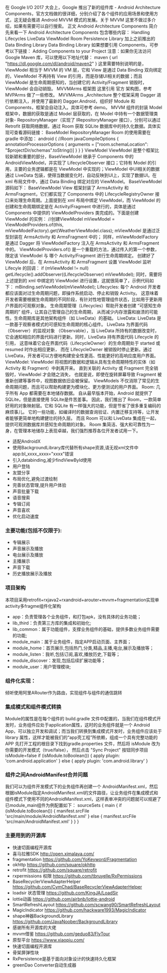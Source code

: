 ﻿在 Google I/O 2017 大会上，Google 推出了新的组件库 - Android Architecture Components，官方文档做的很详细，分别介绍了各个组件的应用场景和使用方式，这无疑会推进 Android MVVM 模式的发展。关于 MVVM 这里不做过多介绍，如果有需要可以自行搜索。
正文
Android Architecture Components 简介
先来看一下 Android Architecture Components 包含哪些内容：
Handling Lifecycles
LiveData
ViewModel
Room Persistence Library
加上之前推出的 Data Binding Library
Data Binding Library
如果想要引用 Components，可参考以下链接：
Adding Components to your Project
注意：如果你无法访问 Google Maven 库，可以使用以下地址代替：
maven { url "https://dl.google.com/dl/android/maven2" }
这里需要特别说明的是，ViewModel 相当于 MVVM 的 VM 层，它和 View 是通过 Data Binding 双向绑定的，ViewModel 不再持有 View 的引用，而是存储UI相关的数据；而且 ViewModel 是生命周期感知的，当创建它的 Activity/Fragment 销毁时，ViewModel 会自动销毁。
MVVMArms 框架图
这里引用 官方 架构图，参考 MVPArms 做了一些修改。 MVVMArms _Architecture
整个框架采用 Dagger 进行依赖注入，并使用了最新的 Dagger.Android，组织好 Module 和 Components，框架会自动注入。具体可参考 demo。
MVVM 组件的封装
Model
框架中，数据的获取是通过 Model 层获取的，在 Model 中持有一个数据管理类对象- RepositoryManager（实现了 IRepositoryManager 接口），分别可以通过 Retrofit 获取网络数据，通过 Room 获取 SQLite 数据库中的持久化数据。具体实现可查看源码链接：
BaseModel
RepositoryManager
Room 的使用需要在 gradle 中添加：
android {
    //Room
    javaCompileOptions {
        annotationProcessorOptions {
            arguments = ["room.schemaLocation":
                                 "$projectDir/schemas".toString()]
        }
    }
}
ViewModel
ViewModel 是整个框架比较新颖和重要的部分，BaseViewModel 继承于 Components 中的 AndroidViewModel，并实现了 LifecycleObserver 接口；它持有 Model 的引用，主要的业务逻辑都是在 ViewModel 中实现的；ViewModel 中UI相关的数据通过 LiveData 包装，使得当数据变化时，自动反映到UI上，实现了数据UI。在 xml 布局文件中，通过 Data Binding 绑定对应的 ViewModel。 BaseViewModel 源码如下：
BaseViewModel
View
框架封装了 ArmsActivity 和 ArmsFragment，它们都实现了 Components 中的 LifecycleRegistryOwner 接口来处理生命周期。上面提到在 xml 布局中绑定 ViewModel，而 ViewModel 的创建和生命周期绑定是在 Activity/Fragment 中进行的，具体是通过 Components 中提供的 ViewModelProviders 类完成的。下面是创建 ViewModel 的实例：
//创建ViewModel
mViewModel = ViewModelProviders.of(this, mViewModelFactory).get(WeatherViewModel.class);
mViewModel 是通过泛型封装在 ArmsActivity 和 ArmsFragment 中的；
同样，mViewModelFactory 是通过 Dagger 将 ViewModelFactory 注入在 ArmsActivity 和 ArmsFragment 中的。
ViewModelProviders.of() 是一个重载的方法，通过传入的第一个参数，限定该 ViewModel 与 哪个 Activity/Fragment 进行生命周期绑定。
创建好了 ViewModel 后，在 ArmsActivity 和 ArmsFragment 设置 ViewModel 监听 Lifecyle 的回调：
if (mViewModel != null)
    getLifecycle().addObserver((LifecycleObserver) mViewModel);
同时，需要将上述提到的 xml 中绑定的 ViewModel 进行设置，这就很简单了，示例代码如下：
mBinding.setViewModel(mViewModel);
Lifecycles: 每个 Android 开发者都应该面对过生命周期问题，即操作系统启动、停止和销毁 Activity。 这意味着开发者需要根据生命周期的不同阶段，有针对性地管理组件状态，比如用于更新用户界面的可观察对象。 生命周期管理（Lifecycles）帮助开发者创建 “可感知生命周期的” 组件，让其自己管理自己的生命周期， 从而减少内存泄露和崩溃的可能性。生命周期库是其他架构组件（如 LiveData）的基础。
LiveData: LiveData 是一款基于观察者模式的可感知生命周期的核心组件。 LiveData 为界面代码 （Observer）的监视对象 （Observable），当 LiveData 所持有的数据改变时， 它会通知相应的界面代码进行更新。同时，LiveData 持有界面代码 Lifecycle 的引用， 这意味着它会在界面代码（LifecycleOwner）的生命周期处于 started 或 resumed 时作出相应更新， 而在 LifecycleOwner 被销毁时停止更新。通过 LiveData，开发者可以方便地构建安全性更高、性能更好的高响应度用户界面。
ViewModel: ViewModel 将视图的数据和逻辑从具有生命周期特性的实体（如 Activity 和 Fragment）中剥离开来。 直到关联的 Activity 或 Fragment 完全销毁时，ViewModel 才会随之消失， 也就是说，即使在旋转屏幕导致 Fragment 被重新创建等事件中，视图数据依旧会被保留。 ViewModels 不仅消除了常见的生命周期问题，而且可以帮助构建更为模块化、更方便测试的用户界面。
Room: 几乎所有 App 都需要在本地储存数据。 自从最早版本开始，Android 就提供了 SQLite，但是直接使用 SQLite是件苦差事。 因此，我们推出了 Room，一款简单好用的对象映射层。它和 SQLite 有一样强大的功能，但是节省了很多重复编码的麻烦事儿。 它的一些功能，如编译时的数据查询验证、内置迁移支持等，让开发者能够更简单地构建健壮的持久层。 而且 Room 可以和 LiveData 集成在一起，提供可观测数据库并感知生命周期的对象。 Room 集简洁、强大和可靠性为一身，在管理本地储存上表现卓越，我们强烈推荐各位开发者试用一下。
* 适配AndroidX
* 使用BackgroundLibrary库代替所有shape资源,请无视xml文件中app:bl_xxxx_xxxx="xxxx"错误
* 引入databinding,减少findViewById使用
* 用户登陆
* 友盟分享
* 布局优化,避免过渡绘制
* 完善状态管理,提升用户体验
* 声音批量下载
* 语音搜索
* 专辑订阅
* 声音喜欢
* 优化启动速度
### 主要功能(包括不仅限于):
* 专辑展示
* 声音展示及播放
* 电台展示及播放
* 主播展示
* 声音下载
* 历史播放展示及播放
### 项目架构
本项目采用retrofit+rxjava2+rxandroid+arouter+mvvm+fragmentation实现单activity多fragme组件化架构
* app：负责管理各个业务组件，和打包apk，没有具体的业务功能；
* lib_third：负责第三方库的集成和初始化;
* lib_common：属于功能组件，支撑业务组件的基础，提供多数业务组件需要的功能;
* module_main：属于业务组件，指定APP启动页面、主界面；
* module_home：首页展示,包括热门,分类,精品,主播,电台,展示及播放等；
* module_listen：我听,包括订阅,喜欢,播放历史,下载等；
* module_discover：发现,包括后续扩展功能等；
* module_user：用户管理模块;
### 组件化实现：
倾听使用阿里ARouter作为路由，实现组件与组件的通信跳转
### 集成模式和组件模式转换
Module的属性是在每个组件的 build.gradle 文件中配置的，当我们在组件模式开发时，业务组件应处于application属性，这时的业务组件就是一个 Android App，可以独立开发和调试；而当我们转换到集成模式开发时，业务组件应该处于 library 属性，这样才能被我们的“app壳工程”所依赖，组成一个具有完整功能的APP
先打开工程的根目录下找到gradle.properties 文件，然后将 isModule 改为你需要的开发模式（true/false）， 然后点击 "Sync Project" 按钮同步项目
isModule=false
if (isModule.toBoolean()) {
    apply plugin: 'com.android.application'
} else {
    apply plugin: 'com.android.library'
}
### 组件之间AndroidManifest合并问题
我们可以为组件开发模式下的业务组件再创建一个 AndroidManifest.xml，然后根据isModule指定AndroidManifest.xml的文件路径，让业务组件在集成模式和组件模式下使用不同的AndroidManifest.xml，这样表单冲突的问题就可以规避了
已module_main组件为例配置如下：
sourceSets {
        main {
            if (isModule.toBoolean()) {
                manifest.srcFile 'src/main/module/AndroidManifest.xml'
            } else {
                manifest.srcFile 'src/main/AndroidManifest.xml'
            }
        }
}

### 主要用到的开源库
* 快速切面编程开源库 
* 喜马拉雅SDK http://open.ximalaya.com/
* fragmentation https://github.com/YoKeyword/Fragmentation
* okhttp https://github.com/square/okhttp
* retrofit https://github.com/square/retrofit
* rxpermissions 权限 https://github.com/tbruyelle/RxPermissions
* BaseRecyclerViewAdapterHelper https://github.com/CymChad/BaseRecyclerViewAdapterHelper
* loadsir 状态管理 https://github.com/KingJA/LoadSir
* lottie动画 https://github.com/airbnb/lottie-android
* SmartRefreshLayout https://github.com/scwang90/SmartRefreshLayout
* MagicIndicator https://github.com/hackware1993/MagicIndicator
* shape神器BackgroundLibrary https://github.com/JavaNoober/BackgroundLibrary
* 感谢所有开源库的大佬
* mvvm借鉴 https://github.com/geduo83/FlyTour 
* 原型平台 https://www.xiaopiu.com/
* 快速切面编程开源库
* 骨架屏弹性块 
* RxPersistence是基于面向对象设计的快速持久化框架 
* greenDao Converter自动生成器
